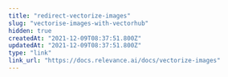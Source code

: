 ```yaml
---
title: "redirect-vectorize-images"
slug: "vectorise-images-with-vectorhub"
hidden: true
createdAt: "2021-12-09T08:37:51.800Z"
updatedAt: "2021-12-09T08:37:51.800Z"
type: "link"
link_url: "https://docs.relevance.ai/docs/vectorize-images"
---
```

